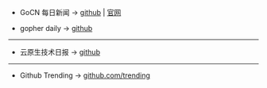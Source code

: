 * GoCN 每日新闻 -> [github](https://github.com/gocn/news) | [官网](https://gocn.vip/explore/category-14)

* gopher daily -> [github](https://github.com/bigwhite/gopherdaily)

---

* 云原生技术日报 -> [github](https://github.com/cloudnativeapp/news)

---

* Github Trending -> [github.com/trending](https://github.com/trending)
